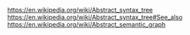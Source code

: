 https://en.wikipedia.org/wiki/Abstract_syntax_tree
https://en.wikipedia.org/wiki/Abstract_syntax_tree#See_also
https://en.wikipedia.org/wiki/Abstract_semantic_graph
